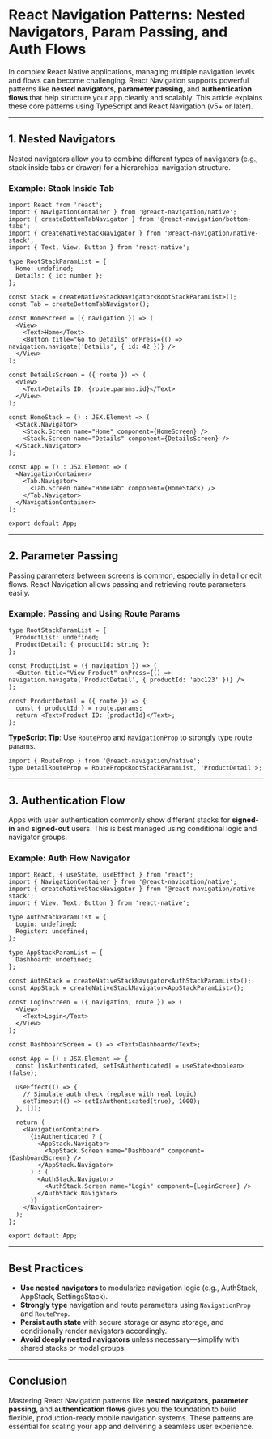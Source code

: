 # React Navigation Patterns: Nested Navigators, Param Passing, and Auth Flows

In complex React Native applications, managing multiple navigation levels and flows can become challenging. React Navigation supports powerful patterns like **nested navigators**, **parameter passing**, and **authentication flows** that help structure your app cleanly and scalably. This article explains these core patterns using TypeScript and React Navigation (v5+ or later).

---

## 1. Nested Navigators

Nested navigators allow you to combine different types of navigators (e.g., stack inside tabs or drawer) for a hierarchical navigation structure.

### Example: Stack Inside Tab

```
import React from 'react';
import { NavigationContainer } from '@react-navigation/native';
import { createBottomTabNavigator } from '@react-navigation/bottom-tabs';
import { createNativeStackNavigator } from '@react-navigation/native-stack';
import { Text, View, Button } from 'react-native';

type RootStackParamList = {
  Home: undefined;
  Details: { id: number };
};

const Stack = createNativeStackNavigator<RootStackParamList>();
const Tab = createBottomTabNavigator();

const HomeScreen = ({ navigation }) => (
  <View>
    <Text>Home</Text>
    <Button title="Go to Details" onPress={() => navigation.navigate('Details', { id: 42 })} />
  </View>
);

const DetailsScreen = ({ route }) => (
  <View>
    <Text>Details ID: {route.params.id}</Text>
  </View>
);

const HomeStack = () : JSX.Element => (
  <Stack.Navigator>
    <Stack.Screen name="Home" component={HomeScreen} />
    <Stack.Screen name="Details" component={DetailsScreen} />
  </Stack.Navigator>
);

const App = () : JSX.Element => (
  <NavigationContainer>
    <Tab.Navigator>
      <Tab.Screen name="HomeTab" component={HomeStack} />
    </Tab.Navigator>
  </NavigationContainer>
);

export default App;
```

---

## 2. Parameter Passing

Passing parameters between screens is common, especially in detail or edit flows. React Navigation allows passing and retrieving route parameters easily.

### Example: Passing and Using Route Params

```
type RootStackParamList = {
  ProductList: undefined;
  ProductDetail: { productId: string };
};

const ProductList = ({ navigation }) => (
  <Button title="View Product" onPress={() => navigation.navigate('ProductDetail', { productId: 'abc123' })} />
);

const ProductDetail = ({ route }) => {
  const { productId } = route.params;
  return <Text>Product ID: {productId}</Text>;
};
```

**TypeScript Tip**: Use `RouteProp` and `NavigationProp` to strongly type route params.

```
import { RouteProp } from '@react-navigation/native';
type DetailRouteProp = RouteProp<RootStackParamList, 'ProductDetail'>;
```

---

## 3. Authentication Flow

Apps with user authentication commonly show different stacks for **signed-in** and **signed-out** users. This is best managed using conditional logic and navigator groups.

### Example: Auth Flow Navigator

```
import React, { useState, useEffect } from 'react';
import { NavigationContainer } from '@react-navigation/native';
import { createNativeStackNavigator } from '@react-navigation/native-stack';
import { View, Text, Button } from 'react-native';

type AuthStackParamList = {
  Login: undefined;
  Register: undefined;
};

type AppStackParamList = {
  Dashboard: undefined;
};

const AuthStack = createNativeStackNavigator<AuthStackParamList>();
const AppStack = createNativeStackNavigator<AppStackParamList>();

const LoginScreen = ({ navigation, route }) => (
  <View>
    <Text>Login</Text>
  </View>
);

const DashboardScreen = () => <Text>Dashboard</Text>;

const App = () : JSX.Element => {
  const [isAuthenticated, setIsAuthenticated] = useState<boolean>(false);

  useEffect(() => {
    // Simulate auth check (replace with real logic)
    setTimeout(() => setIsAuthenticated(true), 1000);
  }, []);

  return (
    <NavigationContainer>
      {isAuthenticated ? (
        <AppStack.Navigator>
          <AppStack.Screen name="Dashboard" component={DashboardScreen} />
        </AppStack.Navigator>
      ) : (
        <AuthStack.Navigator>
          <AuthStack.Screen name="Login" component={LoginScreen} />
        </AuthStack.Navigator>
      )}
    </NavigationContainer>
  );
};

export default App;
```

---

## Best Practices

- **Use nested navigators** to modularize navigation logic (e.g., AuthStack, AppStack, SettingsStack).
- **Strongly type** navigation and route parameters using `NavigationProp` and `RouteProp`.
- **Persist auth state** with secure storage or async storage, and conditionally render navigators accordingly.
- **Avoid deeply nested navigators** unless necessary—simplify with shared stacks or modal groups.

---

## Conclusion

Mastering React Navigation patterns like **nested navigators**, **parameter passing**, and **authentication flows** gives you the foundation to build flexible, production-ready mobile navigation systems. These patterns are essential for scaling your app and delivering a seamless user experience.
